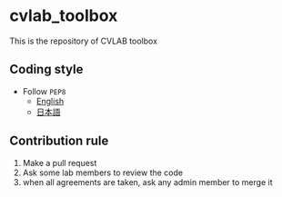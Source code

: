 # cvlab_toolbox
This is the repository of CVLAB toolbox

## Coding style
- Follow `PEP8`
  - [English](https://www.python.org/dev/peps/pep-0008/)
  - [日本語](http://pep8-ja.readthedocs.io/ja/latest/)

## Contribution rule
1. Make a pull request
2. Ask some lab members to review the code
3. when all agreements are taken, ask any admin member to merge it

